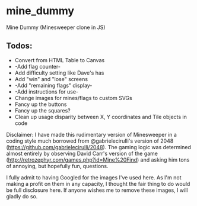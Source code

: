 # mine_dummy
Mine Dummy (Minesweeper clone in JS)

## Todos:

- Convert from HTML Table to Canvas
- -Add flag counter-
- Add difficulty setting like Dave's has
- Add "win" and "lose" screens
- -Add "remaining flags" display-
- -Add instructions for use-
- Change images for mines/flags to custom SVGs
- Fancy up the buttons
- Fancy up the squares?
- Clean up usage disparity between X, Y coordinates and Tile objects in code

Disclaimer: I have made this rudimentary version of Minesweeper in a coding style much borrowed from
@gabrielecirulli's version of 2048 (https://github.com/gabrielecirulli/2048). The gaming logic was
determined almost entirely by observing David Carr's version of the game
(http://retrozephyr.com/games.php?id=Mine%20Find) and asking him tons of annoying, but hopefully fun,
questions.

I fully admit to having Googled for the images I've used here. As I'm not making a profit on them in
any capacity, I thought the fair thing to do would be full disclosure here. If anyone wishes me to
remove these images, I will gladly do so.